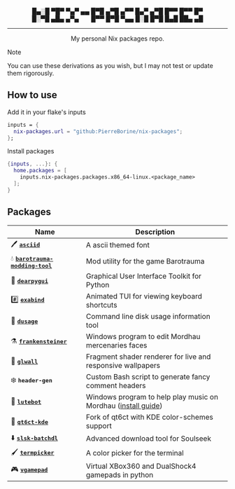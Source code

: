 <div align="center">
█▄░█ ▀█▀ ▀▄▀ ▄▄ █▀█ ▄▀█ ▄▀▀ █▄▀ ▄▀█ █▀▀ █▀▀ █▀<br>
█░▀█ ▄█▄ ▄▀▄ ⠀⠀ █▀▀ █▀█ ▀▄▄ █░█ █▀█ █▄█ ██▄ ▄█

---

My personal Nix packages repo.
</div>

> [!NOTE]
> You can use these derivations as you wish, but I may not test or update them rigorously.

## How to use
Add it in your flake's inputs
```Nix
inputs = {
  nix-packages.url = "github:PierreBorine/nix-packages";
};
```
Install packages
```Nix
{inputs, ...}: {
  home.packages = [
    inputs.nix-packages.packages.x86_64-linux.<package_name>
  ];
}
```

## Packages
| Name                                                                                            | Description                                                 |
|-------------------------------------------------------------------------------------------------|-------------------------------------------------------------|
| 🖊️ <kbd><a href="https://www.dafont.com/asciid.font"><b>asciid</b></a></kbd>                    | A ascii themed font                                         |
| 💧 <kbd><a href="https://github.com/themanyfaceddemon/Barotrauma_Modding_Tool"><b>barotrauma-modding-tool</b></a></kbd> | Mod utility for the game Barotrauma |
| 🔧 <kbd><a href="https://github.com/hoffstadt/DearPyGui"><b>dearpygui</b></a></kbd>             | Graphical User Interface Toolkit for Python                 |
| #️⃣  <kbd><a href="https://www.dafont.com/asciid.font"><b>exabind</b></a></kbd>                   | Animated TUI for viewing keyboard shortcuts                 |
| 💾 <kbd><a href="https://github.com/mihaigalos/dusage"><b>dusage</b></a></kbd>                  | Command line disk usage information tool                    |
| ⚗️ <kbd><a href="https://github.com/Dealman/Frankensteiner"><b>frankensteiner</b></a></kbd>     | Windows program to edit Mordhau mercenaries faces           |
| 💫 <kbd><a href="https://github.com/ikz87/GLWall"><b>glwall</b></a></kbd>                       | Fragment shader renderer for live and responsive wallpapers |
| ❄️ <kbd><b>header-gen</b></kbd>                                                                 | Custom Bash script to generate fancy comment headers        |
| 🎸 <kbd><a href="https://github.com/Dimencia/LuteBot3"><b>lutebot</b></a></kbd>                 | Windows program to help play music on Mordhau ([install guide](https://github.com/PierreBorine/nix-packages/tree/master/pkgs/lutebot/README.md))|
| 🧠 <kbd><a href="https://github.com/ilya-fedin/qt6ct"><b>qt6ct-kde</b></a></kbd>                | Fork of qt6ct with KDE color-schemes support                |
| ⬇️ <kbd><a href="https://github.com/fiso64/slsk-batchdl"><b>slsk-batchdl</b></a></kbd>          | Advanced download tool for Soulseek                         |
| 🖌️ <kbd><a href="https://github.com/ChausseBenjamin/termpicker"><b>termpicker</b></a></kbd>     | A color picker for the terminal                             |
| 🎮 <kbd><a href="https://pypi.org/project/vgamepad"><b>vgamepad</b></a></kbd>                   | Virtual XBox360 and DualShock4 gamepads in python           |
